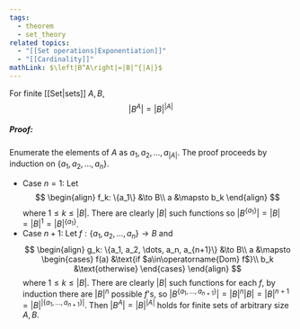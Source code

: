 ```yaml
---
tags:
  - theorem
  - set_theory
related topics:
  - "[[Set operations|Exponentiation]]"
  - "[[Cardinality]]"
mathLink: $\left|B^A\right|=|B|^{|A|}$
---
```

For finite [[Set|sets]] $A,B$,$$
\left|B^A\right|=|B|^{|A|}
$$
##### Proof:
Enumerate the elements of $A$ as $a_1, a_2, \dots, a_{|A|}$. The proof proceeds by induction on $\{a_1,a_2,\dots, a_n\}$.
- Case $n=1$:
	Let$$
	\begin{align}
		f_k: \{a_1\} &\to B\\
		a &\mapsto b_k
	\end{align}
	$$where $1\leq k\leq |B|$. There are clearly $|B|$ such functions so $|B^{\{a_1\}}|=|B|= |B|^1=|B|^{\{a_1\}}$.
- Case $n+1$:
	Let $f:\{a_1,a_2,\dots, a_n\}\to B$ and$$
	\begin{align}
		g_k: \{a_1, a_2, \dots, a_n, a_{n+1}\} &\to B\\
		a &\mapsto
		\begin{cases}
			f(a) &\text{if $a\in\operatorname{Dom} f$}\\
			b_k &\text{otherwise}
		\end{cases}
	\end{align}
	$$where $1\leq k\leq |B|$. There are clearly $|B|$ such functions for each $f$, by induction there are $|B|^{n}$ possible $f$'s, so $|B^{\{a_1, \dots, a_{n+1}\}}|=|B|^n |B|=|B|^{n+1}=|B|^{|\{a_1,\dots,a_{n+1}\}|}$.
Then $\left|B^A\right|=|B|^{|A|}$ holds for finite sets of arbitrary size $A,B$.